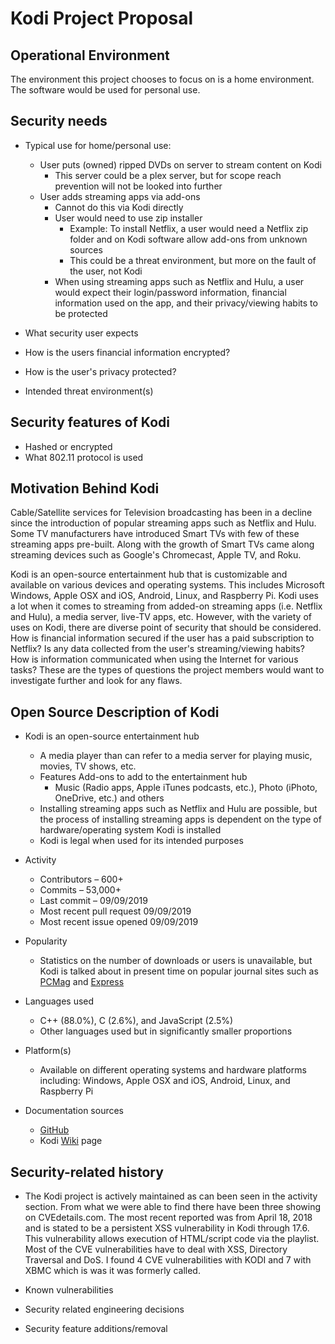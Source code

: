 # Kodi Project Proposal

## Operational Environment

The environment this project chooses to focus on is a home environment. The software would be used for personal use. 

## Security needs

- Typical use for home/personal use:
  - User puts (owned) ripped DVDs on server to stream content on Kodi
    - This server could be a plex server, but for scope reach prevention will not be looked into further
  - User adds streaming apps via add-ons
    - Cannot do this via Kodi directly
    - User would need to use zip installer
      - Example: To install Netflix, a user would need a Netflix zip folder and on Kodi software allow add-ons from unknown sources
      - This could be a threat environment, but more on the fault of the user, not Kodi
    - When using streaming apps such as Netflix and Hulu, a user would expect their login/password information, financial information used on the app, and their privacy/viewing habits to be protected
  
- What security user expects
- How is the users financial information encrypted?
- How is the user's privacy protected?
- Intended threat environment(s)

## Security features of Kodi

- Hashed or encrypted
- What 802.11 protocol is used

## Motivation Behind Kodi

Cable/Satellite services for Television broadcasting has been in a decline since the introduction of popular streaming apps such as Netflix and Hulu. Some TV manufacturers have introduced Smart TVs with few of these streaming apps pre-built. Along with the growth of Smart TVs came along streaming devices such as Google's Chromecast, Apple TV, and Roku.

Kodi is an open-source entertainment hub that is customizable and available on various devices and operating systems. This includes Microsoft Windows, Apple OSX and iOS, Android, Linux, and Raspberry Pi. Kodi uses a lot when it comes to streaming from added-on streaming apps (i.e. Netflix and Hulu), a media server, live-TV apps, etc. However, with the variety of uses on Kodi, there are diverse point of security that should be considered. How is financial information secured if the user has a paid subscription to Netflix? Is any data collected from the user's streaming/viewing habits? How is information communicated when using the Internet for various tasks? These are the types of questions the project members would want to investigate further and look for any flaws.

## Open Source Description of Kodi

- Kodi is an open-source entertainment hub
  - A media player than can refer to a media server for playing music, movies, TV shows, etc.
  - Features Add-ons to add to the entertainment hub
    - Music (Radio apps, Apple iTunes podcasts, etc.), Photo (iPhoto, OneDrive, etc.) and others
  - Installing streaming apps such as Netflix and Hulu are possible, but the process of installing streaming apps is dependent on the type of hardware/operating system Kodi is installed
  - Kodi is legal when used for its intended purposes
  
- Activity
  - Contributors – 600+
  - Commits – 53,000+
  - Last commit – 09/09/2019
  - Most recent pull request 09/09/2019
  - Most recent issue opened 09/09/2019

- Popularity
  - Statistics on the number of downloads or users is unavailable, but Kodi is talked about in present time on popular journal sites such as [PCMag](https://www.pcmag.com/article/357106/what-is-kodi) and [Express](https://www.express.co.uk/life-style/science-technology/943451/Kodi-Add-On-Arrest-Fine-Popular)
- Languages used
  - C++ (88.0%), C (2.6%), and JavaScript (2.5%)
  - Other languages used but in significantly smaller proportions
- Platform(s)
  - Available on different operating systems and hardware platforms including: Windows, Apple OSX and iOS, Android, Linux, and Raspberry Pi
- Documentation sources
  - [GitHub](https://github.com/xbmc/xbmc/blob/master/README.md)
  - Kodi [Wiki](https://kodi.wiki/view/Main_Page) page

## Security-related history

- The Kodi project is actively maintained as can been seen in the activity section. From what we were able to find there have been three showing on CVEdetails.com. The most recent reported was from April 18, 2018 and is stated to be a persistent XSS vulnerability in Kodi through 17.6. This vulnerability allows execution of HTML/script code via the playlist. Most of the CVE vulnerabilities have to deal with XSS, Directory Traversal and DoS. I found 4 CVE vulnerabilities with KODI and 7 with XBMC which is was it was formerly called. 

- Known vulnerabilities
- Security related engineering decisions
- Security feature additions/removal
